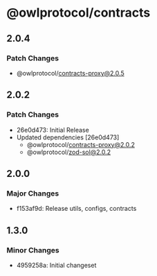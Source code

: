 # @owlprotocol/contracts

## 2.0.4

### Patch Changes

- @owlprotocol/contracts-proxy@2.0.5

## 2.0.2

### Patch Changes

- 26e0d473: Initial Release
- Updated dependencies [26e0d473]
  - @owlprotocol/contracts-proxy@2.0.2
  - @owlprotocol/zod-sol@2.0.2

## 2.0.0

### Major Changes

- f153af9d: Release utils, configs, contracts

## 1.3.0

### Minor Changes

- 4959258a: Initial changeset
